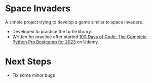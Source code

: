 # Space Invaders
  
A simple project trying to develop a game similar to space invaders.   

* Developed to practice the turtle library.
* Written for practice after started [100 Days of Code: The Complete Python Pro Bootcamp for 2023](https://www.udemy.com/course/100-days-of-code/) on Udemy.  
  
# Next Steps

* Fix some minor bugs

